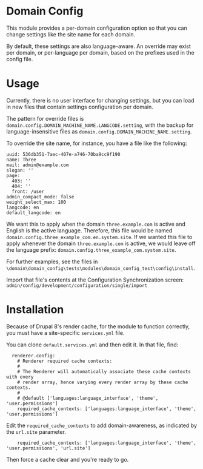 Domain Config
=============

This module provides a per-domain configuration option so that you can change
settings like the site name for each domain.

By default, these settings are also language-aware. An override may exist per
domain, or per-language per domain, based on the prefixes used in the config
file.

Usage
=====

Currently, there is no user interface for changing settings, but you can load
in new files that contain settings configuration per domain.

The pattern for override files is
`domain.config.DOMAIN_MACHINE_NAME.LANGCODE.setting`, with the backup for
language-insensitive files as `domain.config.DOMAIN_MACHINE_NAME.setting`.

To override the site name, for instance, you have a file like the following:

```
uuid: 536db351-7aec-407e-a746-70ba9cc9f190
name: Three
mail: admin@example.com
slogan: ''
page:
  403: ''
  404: ''
  front: /user
admin_compact_mode: false
weight_select_max: 100
langcode: en
default_langcode: en
```

We want this to apply when the domain `three.example.com` is active and English
is the active language. Therefore, this file would be named
`domain.config.three_example_com.en.system.site`. If we wanted this file to
apply whenever the domain `three.example.com` is active, we would leave off the
language prefix: `domain.config.three_example_com.system.site`.

For further examples, see the files in
`\domain\domain_config\tests\modules\domain_config_test\config\install`.

Import that file's contents at the Configuration Synchronization screen:
`admin/config/development/configuration/single/import`

Installation
============

Because of Drupal 8's render cache, for the module to function correctly, you
must have a site-specific `services.yml` file.

You can clone `default.services.yml` and then edit it. In that file, find:

```
  renderer.config:
    # Renderer required cache contexts:
    #
    # The Renderer will automatically associate these cache contexts with every
    # render array, hence varying every render array by these cache contexts.
    #
    # @default ['languages:language_interface', 'theme', 'user.permissions']
    required_cache_contexts: ['languages:language_interface', 'theme', 'user.permissions']
```

Edit the `required_cache_contexts` to add domain-awareness, as indicated by the
`url.site` parameter.

```
    required_cache_contexts: ['languages:language_interface', 'theme', 'user.permissions', 'url.site']
```

Then force a cache clear and you're ready to go.
